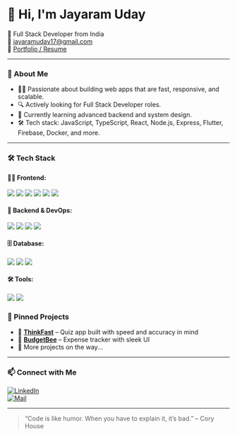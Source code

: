 # 👋 Hi, I'm Jayaram Uday

🚀 Full Stack Developer from India  
📧 [jayaramuday17@gmail.com](mailto:jayaramuday17@gmail.com)  
🔗 [Portfolio / Resume](https://bit.ly/4liFDbC)

---

### 💼 About Me

- 👨‍💻 Passionate about building web apps that are fast, responsive, and scalable.
- 🔍 Actively looking for Full Stack Developer roles.
- 🌱 Currently learning advanced backend and system design.
- 🛠️ Tech stack: JavaScript, TypeScript, React, Node.js, Express, Flutter, Firebase, Docker, and more.

---

### 🛠️ Tech Stack

#### 👨‍💻 Frontend:
<p>
  <img src="https://img.shields.io/badge/HTML5-E34F26?logo=html5&logoColor=white" />
  <img src="https://img.shields.io/badge/CSS3-1572B6?logo=css3&logoColor=white" />
  <img src="https://img.shields.io/badge/JavaScript-F7DF1E?logo=javascript&logoColor=black" />
  <img src="https://img.shields.io/badge/TypeScript-3178C6?logo=typescript&logoColor=white" />
  <img src="https://img.shields.io/badge/React-20232A?logo=react&logoColor=61DAFB" />
  <img src="https://img.shields.io/badge/Flutter-02569B?logo=flutter&logoColor=white" />
</p>

#### 🔧 Backend & DevOps:
<p>
  <img src="https://img.shields.io/badge/Node.js-339933?logo=node.js&logoColor=white" />
  <img src="https://img.shields.io/badge/Express.js-000000?logo=express&logoColor=white" />
  <img src="https://img.shields.io/badge/Docker-2496ED?logo=docker&logoColor=white" />
  <img src="https://img.shields.io/badge/Firebase-FFCA28?logo=firebase&logoColor=black" />
</p>

#### 🗄️ Database:
<p>
  <img src="https://img.shields.io/badge/MongoDB-47A248?logo=mongodb&logoColor=white" />
  <img src="https://img.shields.io/badge/MySQL-4479A1?logo=mysql&logoColor=white" />
  <img src="https://img.shields.io/badge/PostgreSQL-336791?logo=postgresql&logoColor=white" />
</p>

#### 🛠️ Tools:
<p>
  <img src="https://img.shields.io/badge/Git-F05032?logo=git&logoColor=white" />
  <img src="https://img.shields.io/badge/VSCode-007ACC?logo=visual-studio-code&logoColor=white" />
</p>


### 📌 Pinned Projects

- 🔹 **[ThinkFast](https://github.com/Uday1772002/ThinkFast)** – Quiz app built with speed and accuracy in mind  
- 🔹 **[BudgetBee](https://github.com/Uday1772002/BudgetBee)** – Expense tracker with sleek UI  
- 🔹 More projects on the way...

---

### 📫 Connect with Me

[![LinkedIn](https://img.shields.io/badge/-LinkedIn-0077B5?logo=linkedin&logoColor=white)](https://www.linkedin.com/in/jayaramuday)  
[![Mail](https://img.shields.io/badge/-Email-D14836?logo=gmail&logoColor=white)](mailto:jayaramuday17@gmail.com)

---

> “Code is like humor. When you have to explain it, it’s bad.” – Cory House
